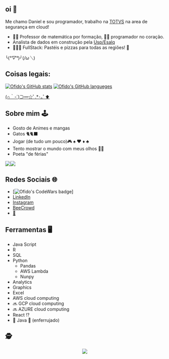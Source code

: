 ## oi 👀
Me chamo Daniel e sou programador, trabalho na [TOTVS](https://www.totvs.com/) na area de segurança em cloud!

- 👨‍🏫 Professor de matemática por formação, 🧑‍💻 programador no coração.
- Analista de dados em construção pela [Usp/Esalq](https://mbauspesalq.com/)
- 🚧👷🚧 FullStack: Pastéis e pizzas para todas as regiões! 🍕

╰(*°▽°*)╯(*/ω＼*)

## Coisas legais:
[![Ofido's GitHub stats](https://github-readme-stats.vercel.app/api?username=Ofido&show_icons=true&theme=dark&include_all_commits=true&count_private=true)](https://github.com/Ofido)
[![Ofido's GitHub langueges](https://github-readme-stats.vercel.app/api/top-langs/?username=Ofido&theme=dark&layout=compact&include_all_commits=true&count_private=true)](https://github.com/Ofido)

[(∩｀-´)⊃━☆ﾟ.*･｡ﾟ⬆️](https://github.com/anuraghazra/github-readme-stats)

## Sobre mim 🕹️
- Gosto de Animes e mangas
- Gatos 🐈🐈‍⬛
- Jogar (de tudo um pouco)🎮 ♠️ ♥️ ♦️ ♣️
- Tento mostrar o mundo com meus olhos 📸📸
- Poeta "de férias"

![](https://i.pinimg.com/564x/02/c2/60/02c2601eb6f67243583f859fb227f438.jpg)![](https://i.pinimg.com/564x/90/0d/14/900d14af14bef2609faec515e4614dfe.jpg)

#####
## Redes Sociais 🌐

- [![Ofido's CodeWars badge](https://www.codewars.com/users/Ofidomundo/badges/large)]
- [LinkedIn](https://www.linkedin.com/in/danielbulhoes/)
- [Instagram](https://www.linkedin.com/in/danielbulhoes/)
- [BeeCrowd](https://www.instagram.com/_daniel_dsb_/)
- [📩](danieldsb98+github@gmail.com)

## Ferramentas 🖥️

- Java Script
- R
- SQL
- Python
  - Pandas
  - AWS Lambda
  - Nunpy
- Analytics
- Graphics
- Excel
- AWS cloud computing
- 🔜 GCP cloud computing
- 🔜 AZURE cloud computing
- React ⁉️
- 🛑 Java 🛑 (enferrujado)


## :detective:
 <p align="center">
   <img alingn="center" src="https://profile-counter.glitch.me/Ofido/count.svg" />
 </p>
